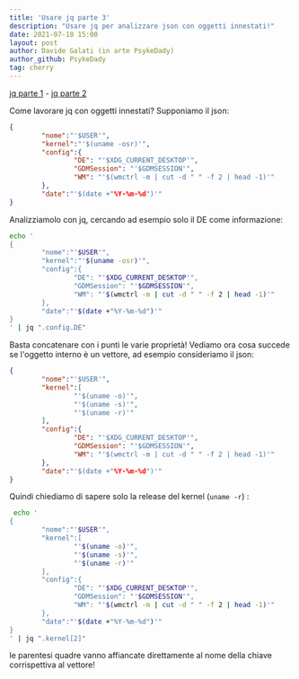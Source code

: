 ```yaml
---
title: 'Usare jq parte 3'
description: "Usare jq per analizzare json con oggetti innestati!"
date: 2021-07-10 15:00
layout: post
author: Davide Galati (in arte PsykeDady)
author_github: PsykeDady
tag: cherry
---
```


[jq parte 1](https://feed.linuxpeople.org/posts/usare-jq-json/) - [jq parte 2](https://feed.linuxpeople.org/posts/usare-jq-json-2/)


Come lavorare jq con oggetti innestati? Supponiamo il json: 
```json
{       
        "nome":"'$USER'",
        "kernel":"'$(uname -osr)'",
        "config":{
                "DE": "'$XDG_CURRENT_DESKTOP'",
                "GDMSession": "'$GDMSESSION'",
                "WM": "'$(wmctrl -m | cut -d " " -f 2 | head -1)'"
        },
        "date":"'$(date +"%Y-%m-%d")'"
}
```
Analizziamolo con jq, cercando ad esempio solo il DE come informazione: 
```bash
echo '
{       
        "nome":"'$USER'",
        "kernel":"'$(uname -osr)'",
        "config":{
                "DE": "'$XDG_CURRENT_DESKTOP'",
                "GDMSession": "'$GDMSESSION'", 
                "WM": "'$(wmctrl -m | cut -d " " -f 2 | head -1)'"
        },
        "date":"'$(date +"%Y-%m-%d")'"
}
' | jq ".config.DE"
```

Basta concatenare con i punti le varie proprietà! 
Vediamo ora cosa succede se l'oggetto interno è un vettore, ad esempio consideriamo il json: 
```json
{       
        "nome":"'$USER'",
        "kernel":[
                "'$(uname -o)'",
                "'$(uname -s)'",
                "'$(uname -r)'"
        ],
        "config":{
                "DE": "'$XDG_CURRENT_DESKTOP'",
                "GDMSession": "'$GDMSESSION'",
                "WM": "'$(wmctrl -m | cut -d " " -f 2 | head -1)'"
        },
        "date":"'$(date +"%Y-%m-%d")'"
}
```

Quindi chiediamo di sapere solo la release del kernel (`uname -r`) : 
```bash
 echo '
{       
        "nome":"'$USER'",
        "kernel":[
                "'$(uname -o)'",
                "'$(uname -s)'",
                "'$(uname -r)'"
        ],
        "config":{
                "DE": "'$XDG_CURRENT_DESKTOP'",
                "GDMSession": "'$GDMSESSION'",
                "WM": "'$(wmctrl -m | cut -d " " -f 2 | head -1)'"
        },
        "date":"'$(date +"%Y-%m-%d")'"
}
' | jq ".kernel[2]"
```
le parentesi quadre vanno affiancate direttamente al nome della chiave corrispettiva al vettore!

